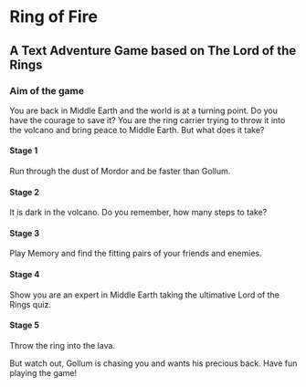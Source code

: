 # Ring of Fire

## A Text Adventure Game based on The Lord of the Rings

### Aim of the game

You are back in Middle Earth and the world is at a turning point. Do you have the courage to save it? 
You are the ring carrier trying to throw it into the volcano and bring peace to Middle Earth. But what does it take?

#### Stage 1
Run through the dust of Mordor and be faster than Gollum.

#### Stage 2
It is dark in the volcano. Do you remember, how many steps to take?

#### Stage 3
Play Memory and find the fitting pairs of your friends and enemies.

#### Stage 4
Show you are an expert in Middle Earth taking the ultimative Lord of the Rings quiz.

#### Stage 5
Throw the ring into the lava.

But watch out, Gollum is chasing you and wants his precious back.
Have fun playing the game!
